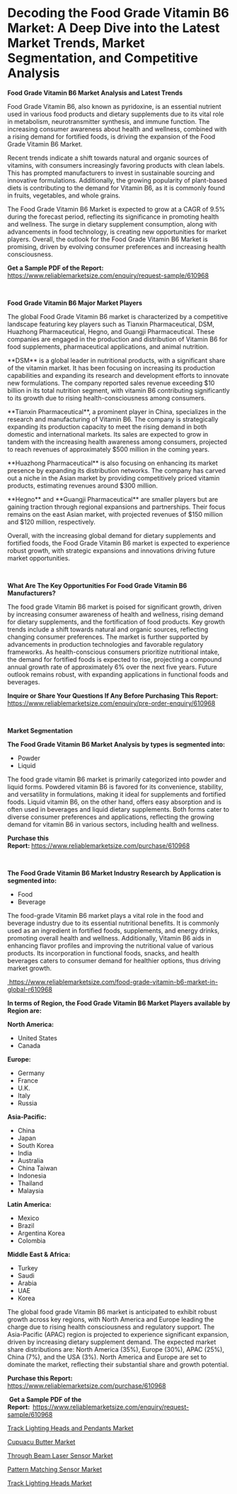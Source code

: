 <p><h1>Decoding the Food Grade Vitamin B6 Market: A Deep Dive into the Latest Market Trends, Market Segmentation, and Competitive Analysis</h1></p><p><strong>Food Grade Vitamin B6 Market Analysis and Latest Trends</strong></p>
<p><p>Food Grade Vitamin B6, also known as pyridoxine, is an essential nutrient used in various food products and dietary supplements due to its vital role in metabolism, neurotransmitter synthesis, and immune function. The increasing consumer awareness about health and wellness, combined with a rising demand for fortified foods, is driving the expansion of the Food Grade Vitamin B6 Market. </p><p>Recent trends indicate a shift towards natural and organic sources of vitamins, with consumers increasingly favoring products with clean labels. This has prompted manufacturers to invest in sustainable sourcing and innovative formulations. Additionally, the growing popularity of plant-based diets is contributing to the demand for Vitamin B6, as it is commonly found in fruits, vegetables, and whole grains.</p><p>The Food Grade Vitamin B6 Market is expected to grow at a CAGR of 9.5% during the forecast period, reflecting its significance in promoting health and wellness. The surge in dietary supplement consumption, along with advancements in food technology, is creating new opportunities for market players. Overall, the outlook for the Food Grade Vitamin B6 Market is promising, driven by evolving consumer preferences and increasing health consciousness.</p></p>
<p><strong>Get a Sample PDF of the Report:&nbsp;</strong> <a href="https://www.reliablemarketsize.com/enquiry/request-sample/610968?utm_campaign=1133&utm_medium=2&utm_source=Github&utm_content=ia&utm_term=29092024&utm_id=food-grade-vitamin-b6">https://www.reliablemarketsize.com/enquiry/request-sample/610968</a></p>
<p>&nbsp;</p>
<p><strong>Food Grade Vitamin B6 Major Market Players</strong></p>
<p><p>The global Food Grade Vitamin B6 market is characterized by a competitive landscape featuring key players such as Tianxin Pharmaceutical, DSM, Huazhong Pharmaceutical, Hegno, and Guangji Pharmaceutical. These companies are engaged in the production and distribution of Vitamin B6 for food supplements, pharmaceutical applications, and animal nutrition.</p><p>**DSM** is a global leader in nutritional products, with a significant share of the vitamin market. It has been focusing on increasing its production capabilities and expanding its research and development efforts to innovate new formulations. The company reported sales revenue exceeding $10 billion in its total nutrition segment, with vitamin B6 contributing significantly to its growth due to rising health-consciousness among consumers.</p><p>**Tianxin Pharmaceutical**, a prominent player in China, specializes in the research and manufacturing of Vitamin B6. The company is strategically expanding its production capacity to meet the rising demand in both domestic and international markets. Its sales are expected to grow in tandem with the increasing health awareness among consumers, projected to reach revenues of approximately $500 million in the coming years.</p><p>**Huazhong Pharmaceutical** is also focusing on enhancing its market presence by expanding its distribution networks. The company has carved out a niche in the Asian market by providing competitively priced vitamin products, estimating revenues around $300 million.</p><p>**Hegno** and **Guangji Pharmaceutical** are smaller players but are gaining traction through regional expansions and partnerships. Their focus remains on the east Asian market, with projected revenues of $150 million and $120 million, respectively.</p><p>Overall, with the increasing global demand for dietary supplements and fortified foods, the Food Grade Vitamin B6 market is expected to experience robust growth, with strategic expansions and innovations driving future market opportunities.</p></p>
<p>&nbsp;</p>
<p><strong>What Are The Key Opportunities For Food Grade Vitamin B6 Manufacturers?</strong></p>
<p><p>The food grade Vitamin B6 market is poised for significant growth, driven by increasing consumer awareness of health and wellness, rising demand for dietary supplements, and the fortification of food products. Key growth trends include a shift towards natural and organic sources, reflecting changing consumer preferences. The market is further supported by advancements in production technologies and favorable regulatory frameworks. As health-conscious consumers prioritize nutritional intake, the demand for fortified foods is expected to rise, projecting a compound annual growth rate of approximately 6% over the next five years. Future outlook remains robust, with expanding applications in functional foods and beverages.</p></p>
<p><strong>Inquire or Share Your Questions If Any Before Purchasing This Report:</strong> <a href="https://www.reliablemarketsize.com/enquiry/pre-order-enquiry/610968?utm_campaign=1133&utm_medium=2&utm_source=Github&utm_content=ia&utm_term=29092024&utm_id=food-grade-vitamin-b6">https://www.reliablemarketsize.com/enquiry/pre-order-enquiry/610968</a></p>
<p>&nbsp;</p>
<p><strong>Market Segmentation</strong></p>
<p><strong>The Food Grade Vitamin B6 Market Analysis by types is segmented into:</strong></p>
<p><ul><li>Powder</li><li>Liquid</li></ul></p>
<p><p>The food grade vitamin B6 market is primarily categorized into powder and liquid forms. Powdered vitamin B6 is favored for its convenience, stability, and versatility in formulations, making it ideal for supplements and fortified foods. Liquid vitamin B6, on the other hand, offers easy absorption and is often used in beverages and liquid dietary supplements. Both forms cater to diverse consumer preferences and applications, reflecting the growing demand for vitamin B6 in various sectors, including health and wellness.</p></p>
<p><strong>Purchase this Report:&nbsp;</strong><a href="https://www.reliablemarketsize.com/purchase/610968?utm_campaign=1133&utm_medium=2&utm_source=Github&utm_content=ia&utm_term=29092024&utm_id=food-grade-vitamin-b6">https://www.reliablemarketsize.com/purchase/610968</a></p>
<p>&nbsp;</p>
<p><strong>The Food Grade Vitamin B6 Market Industry Research by Application is segmented into:</strong></p>
<p><ul><li>Food</li><li>Beverage</li></ul></p>
<p><p>The food-grade Vitamin B6 market plays a vital role in the food and beverage industry due to its essential nutritional benefits. It is commonly used as an ingredient in fortified foods, supplements, and energy drinks, promoting overall health and wellness. Additionally, Vitamin B6 aids in enhancing flavor profiles and improving the nutritional value of various products. Its incorporation in functional foods, snacks, and health beverages caters to consumer demand for healthier options, thus driving market growth.</p></p>
<p><a href="https://www.reliablemarketsize.com/food-grade-vitamin-b6-market-in-global-r610968?utm_campaign=1133&utm_medium=2&utm_source=Github&utm_content=ia&utm_term=29092024&utm_id=food-grade-vitamin-b6">&nbsp;https://www.reliablemarketsize.com/food-grade-vitamin-b6-market-in-global-r610968</a></p>
<p><strong>In terms of Region, the Food Grade Vitamin B6 Market Players available by Region are:</strong></p>
<p>
    <p> <strong> North America: </strong>
        <ul>
            <li>United States</li>
            <li>Canada</li>
        </ul>
        </p> 
    <p> <strong> Europe: </strong>
        <ul>
            <li>Germany</li>
            <li>France</li>
            <li>U.K.</li>
            <li>Italy</li>
            <li>Russia</li>
        </ul>
        </p> 
    <p> <strong> Asia-Pacific: </strong>
        <ul>
            <li>China</li>
            <li>Japan</li>
            <li>South Korea</li>
            <li>India</li>
            <li>Australia</li>
            <li>China Taiwan</li>
            <li>Indonesia</li>
            <li>Thailand</li>
            <li>Malaysia</li>
        </ul>
        </p> 
    <p> <strong> Latin America: </strong>
        <ul>
            <li>Mexico</li>
            <li>Brazil</li>
            <li>Argentina Korea</li>
            <li>Colombia</li>
        </ul>
        </p> 
    <p> <strong> Middle East & Africa: </strong>
        <ul>
            <li>Turkey</li>
            <li>Saudi</li>
            <li>Arabia</li>
            <li>UAE</li>
            <li>Korea</li>
        </ul>
    </p>
    </p>
<p><p>The global food grade Vitamin B6 market is anticipated to exhibit robust growth across key regions, with North America and Europe leading the charge due to rising health consciousness and regulatory support. The Asia-Pacific (APAC) region is projected to experience significant expansion, driven by increasing dietary supplement demand. The expected market share distributions are: North America (35%), Europe (30%), APAC (25%), China (7%), and the USA (3%). North America and Europe are set to dominate the market, reflecting their substantial share and growth potential.</p></p>
<p><strong>Purchase this Report: </strong><a href="https://www.reliablemarketsize.com/purchase/610968?utm_campaign=1133&utm_medium=2&utm_source=Github&utm_content=ia&utm_term=29092024&utm_id=food-grade-vitamin-b6">https://www.reliablemarketsize.com/purchase/610968</a></p>
<p>&nbsp;<strong>Get a Sample PDF of the Report:&nbsp;&nbsp;</strong><a href="https://www.reliablemarketsize.com/enquiry/request-sample/610968?utm_campaign=1133&utm_medium=2&utm_source=Github&utm_content=ia&utm_term=29092024&utm_id=food-grade-vitamin-b6">https://www.reliablemarketsize.com/enquiry/request-sample/610968</a></p>
<p><strong></strong></p>
<p><p><a href="https://www.linkedin.com/pulse/global-perspectives-track-lighting-heads-pendants-market-tcvmf?utm_campaign=1133&utm_medium=2&utm_source=Github&utm_content=ia&utm_term=29092024&utm_id=food-grade-vitamin-b6">Track Lighting Heads and Pendants Market</a></p><p><a href="https://www.linkedin.com/pulse/global-cupuacu-butter-market-trends-forecasts-strategic-ub5cc?utm_campaign=1133&utm_medium=2&utm_source=Github&utm_content=ia&utm_term=29092024&utm_id=food-grade-vitamin-b6">Cupuacu Butter Market</a></p><p><a href="https://issuu.com/reportprime-2/docs/through-beam-laser-sensor-market-si_6e5a405247aafc?utm_campaign=1133&utm_medium=2&utm_source=Github&utm_content=ia&utm_term=29092024&utm_id=food-grade-vitamin-b6">Through Beam Laser Sensor Market</a></p><p><a href="https://issuu.com/reportprime-2/docs/pattern-matching-sensor-market-size_3caf5a04005286?utm_campaign=1133&utm_medium=2&utm_source=Github&utm_content=ia&utm_term=29092024&utm_id=food-grade-vitamin-b6">Pattern Matching Sensor Market</a></p><p><a href="https://www.linkedin.com/pulse/exploring-track-lighting-heads-market-dynamics-revenue-analysis-cbjrf?utm_campaign=1133&utm_medium=2&utm_source=Github&utm_content=ia&utm_term=29092024&utm_id=food-grade-vitamin-b6">Track Lighting Heads Market</a></p></p>